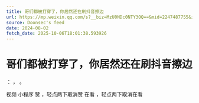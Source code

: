```yaml
---
title: 哥们都被打穿了，你居然还在刷抖音擦边
url: https://mp.weixin.qq.com/s?__biz=MzU0NDc0NTY3OQ==&mid=2247487755&idx=1&sn=9d4061156dff17445a174b9f655a5c4a
source: Doonsec's feed
date: 2024-08-02
fetch_date: 2025-10-06T18:01:38.593926
---
```


# 哥们都被打穿了，你居然还在刷抖音擦边

：
，
。

视频
小程序
赞
，轻点两下取消赞
在看
，轻点两下取消在看